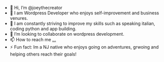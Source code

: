 - 👋 Hi, I’m @joeythecreator
- 👀 I am Wordpress Developer who enjoys self-improvement and business venures.
- 🌱 I am constantly striving to improve my skills such as speaking italian, coding python and app building.
- 💞️ I’m looking to collaborate on wordpress development.
- 📫 How to reach me [...](https://linktr.ee/josephlinktree)
- ⚡ Fun fact: Im a NJ native who enjoys going on adventures, grwoing and helping others reach their goals!

<!---
joeythecreator/joeythecreator is a ✨ special ✨ repository because its `README.md` (this file) appears on your GitHub profile.
You can click the Preview link to take a look at your changes.
--->
